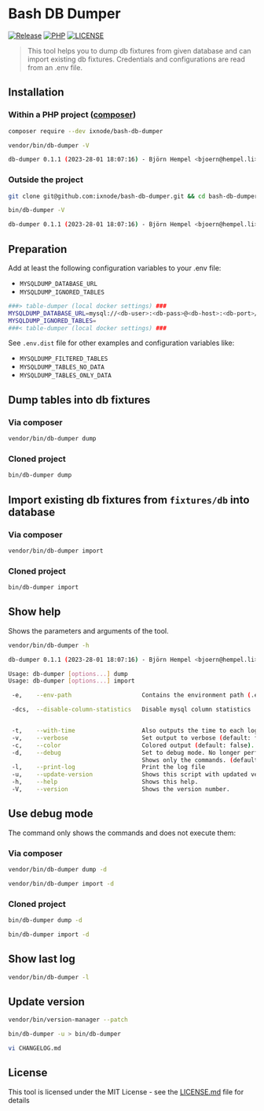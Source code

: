 # Bash DB Dumper

[![Release](https://img.shields.io/github/v/release/ixnode/bash-db-dumper)](https://github.com/ixnode/bash-db-dumper/releases)
[![PHP](https://img.shields.io/badge/PHP-^8.0-777bb3.svg?logo=php&logoColor=white&labelColor=555555&style=flat)](https://www.php.net/supported-versions.php)
[![LICENSE](https://img.shields.io/github/license/ixnode/bash-db-dumper)](https://github.com/ixnode/bash-db-dumper/blob/master/LICENSE)

> This tool helps you to dump db fixtures from given database and can import existing db fixtures.
> Credentials and configurations are read from an .env file.

## Installation

### Within a PHP project ([composer](https://getcomposer.org/))

```bash
composer require --dev ixnode/bash-db-dumper
```

```bash
vendor/bin/db-dumper -V
```

```bash
db-dumper 0.1.1 (2023-28-01 18:07:16) - Björn Hempel <bjoern@hempel.li>
```

### Outside the project

```bash
git clone git@github.com:ixnode/bash-db-dumper.git && cd bash-db-dumper
```

```bash
bin/db-dumper -V
```

```bash
db-dumper 0.1.1 (2023-28-01 18:07:16) - Björn Hempel <bjoern@hempel.li>
```

## Preparation

Add at least the following configuration variables to your .env file:

* `MYSQLDUMP_DATABASE_URL`
* `MYSQLDUMP_IGNORED_TABLES`

```bash
###> table-dumper (local docker settings) ###
MYSQLDUMP_DATABASE_URL=mysql://<db-user>:<db-pass>@<db-host>:<db-port>/<db-name>?serverVersion=<version>
MYSQLDUMP_IGNORED_TABLES=
###< table-dumper (local docker settings) ###
```

See `.env.dist` file for other examples and configuration variables like:

* `MYSQLDUMP_FILTERED_TABLES`
* `MYSQLDUMP_TABLES_NO_DATA`
* `MYSQLDUMP_TABLES_ONLY_DATA`

## Dump tables into db fixtures

### Via composer

```bash
vendor/bin/db-dumper dump
```

### Cloned project

```bash
bin/db-dumper dump
```

## Import existing db fixtures from `fixtures/db` into database

### Via composer

```bash
vendor/bin/db-dumper import
```

### Cloned project

```bash
bin/db-dumper import
```

## Show help

Shows the parameters and arguments of the tool.

```bash
vendor/bin/db-dumper -h
```

```bash
db-dumper 0.1.1 (2023-28-01 18:07:16) - Björn Hempel <bjoern@hempel.li>

Usage: db-dumper [options...] dump
Usage: db-dumper [options...] import

 -e,    --env-path                    Contains the environment path (.env.local)

 -dcs,  --disable-column-statistics   Disable mysql column statistics


 -t,    --with-time                   Also outputs the time to each log entry (default: false).
 -v,    --verbose                     Set output to verbose (default: false).
 -c,    --color                       Colored output (default: false).
 -d,    --debug                       Set to debug mode. No longer performs any actions.
                                      Shows only the commands. (default: false).
 -l,    --print-log                   Print the log file
 -u,    --update-version              Shows this script with updated version read from VERSION
 -h,    --help                        Shows this help.
 -V,    --version                     Shows the version number.
```

## Use debug mode

The command only shows the commands and does not execute them:

### Via composer

```bash
vendor/bin/db-dumper dump -d
```

```bash
vendor/bin/db-dumper import -d
```

### Cloned project

```bash
bin/db-dumper dump -d
```

```bash
bin/db-dumper import -d
```

## Show last log

```bash
vendor/bin/db-dumper -l
```

## Update version

```bash
vendor/bin/version-manager --patch
```

```bash
bin/db-dumper -u > bin/db-dumper
```

```bash
vi CHANGELOG.md
```

## License

This tool is licensed under the MIT License - see the [LICENSE.md](/LICENSE.md) file for details
